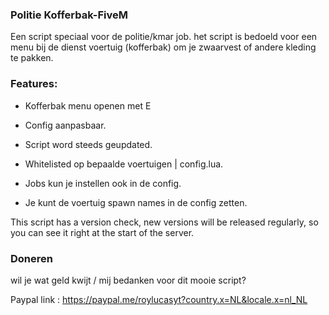 ### Politie Kofferbak-FiveM

Een script speciaal voor de politie/kmar job. het script is bedoeld voor een menu bij de dienst voertuig (kofferbak) om je zwaarvest of andere kleding te pakken.

### Features:

* Kofferbak menu openen met E

* Config aanpasbaar.

* Script word steeds geupdated.

* Whitelisted op bepaalde voertuigen | config.lua.

* Jobs kun je instellen ook in de config.

* Je kunt de voertuig spawn names in de config zetten.

This script has a version check, new versions will be released regularly, so you can see it right at the start of the server.

### Doneren

wil je wat geld kwijt / mij bedanken voor dit mooie script?

Paypal link : https://paypal.me/roylucasyt?country.x=NL&locale.x=nl_NL
